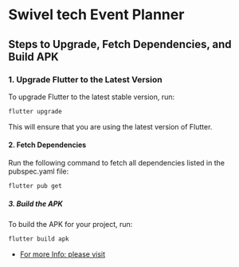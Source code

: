 # Swivel tech Event Planner

## Steps to Upgrade, Fetch Dependencies, and Build APK

### 1. Upgrade Flutter to the Latest Version

To upgrade Flutter to the latest stable version, run:

```bash
flutter upgrade
```

This will ensure that you are using the latest version of Flutter.

#### 2. Fetch Dependencies
   Run the following command to fetch all dependencies listed in the pubspec.yaml file:

```bash
flutter pub get
```

##### 3. Build the APK
   To build the APK for your project, run:

```bash
flutter build apk
```
- [For more Info: please visit](https://drive.google.com/file/d/1EFMOwrShm9KOBcw8NznrZ2NbTW4XC6yv/view?usp=sharing)

